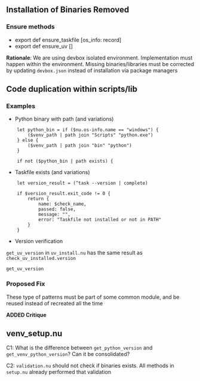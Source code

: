## Installation of Binaries Removed

### Ensure methods

- export def ensure_taskfile [os_info: record] 
- export def ensure_uv []

**Rationale**: We are using devbox isolated environment. Implementation must happen within the environment. Missing binaries/libraries must be corrected by updating `devbox.json` instead of installation via package managers

## Code duplication within scripts/lib

### Examples

- Python binary with path (and variations)

```shell
    let python_bin = if ($nu.os-info.name == "windows") {
        ($venv_path | path join "Scripts" "python.exe")
    } else {
        ($venv_path | path join "bin" "python")
    }

    if not ($python_bin | path exists) {
```

- Taskfile exists (and variations)

```shell
    let version_result = (^task --version | complete)

    if $version_result.exit_code != 0 {
        return {
            name: $check_name,
            passed: false,
            message: "",
            error: "Taskfile not installed or not in PATH"
        }
    }
```

- Version verification 

`get_uv_version` in `uv_install.nu` has the same result as `check_uv_installed.version`
```shell
get_uv_version
```

### Proposed Fix

These type of patterns must be part of some common module, and be reused instead of recreated all the time


**ADDED Critique**

## venv_setup.nu

C1: What is the difference between `get_python_version` and `get_venv_python_version`? Can it be consolidated?

C2: `validation.nu` should not check if binaries exists. All methods in `setup.nu` already performed that validation 